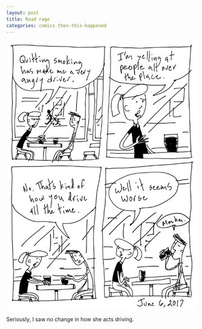 ```yaml
---
layout: post
title: Road rage
categories: comics then-this-happened
---
```

![road rage](/public/images/june-06-2017-comic.png)

Seriously, I saw no change in how she acts driving.